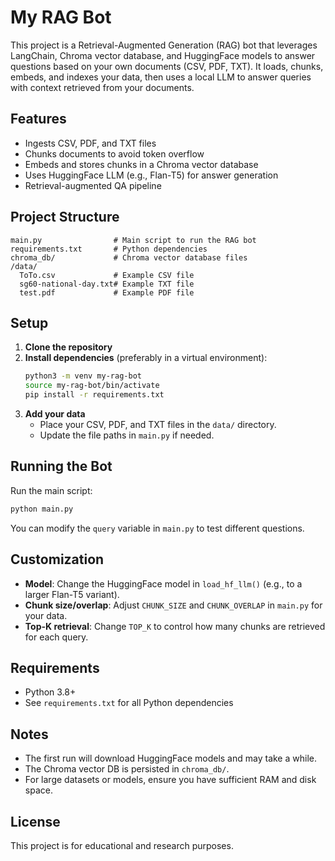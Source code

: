# My RAG Bot

This project is a Retrieval-Augmented Generation (RAG) bot that leverages LangChain, Chroma vector database, and HuggingFace models to answer questions based on your own documents (CSV, PDF, TXT). It loads, chunks, embeds, and indexes your data, then uses a local LLM to answer queries with context retrieved from your documents.

## Features
- Ingests CSV, PDF, and TXT files
- Chunks documents to avoid token overflow
- Embeds and stores chunks in a Chroma vector database
- Uses HuggingFace LLM (e.g., Flan-T5) for answer generation
- Retrieval-augmented QA pipeline

## Project Structure
```
main.py                # Main script to run the RAG bot
requirements.txt       # Python dependencies
chroma_db/             # Chroma vector database files
/data/
  ToTo.csv             # Example CSV file
  sg60-national-day.txt# Example TXT file
  test.pdf             # Example PDF file
```

## Setup
1. **Clone the repository**
2. **Install dependencies** (preferably in a virtual environment):
   ```bash
   python3 -m venv my-rag-bot
   source my-rag-bot/bin/activate
   pip install -r requirements.txt
   ```
3. **Add your data**
   - Place your CSV, PDF, and TXT files in the `data/` directory.
   - Update the file paths in `main.py` if needed.

## Running the Bot
Run the main script:
```bash
python main.py
```

You can modify the `query` variable in `main.py` to test different questions.

## Customization
- **Model**: Change the HuggingFace model in `load_hf_llm()` (e.g., to a larger Flan-T5 variant).
- **Chunk size/overlap**: Adjust `CHUNK_SIZE` and `CHUNK_OVERLAP` in `main.py` for your data.
- **Top-K retrieval**: Change `TOP_K` to control how many chunks are retrieved for each query.

## Requirements
- Python 3.8+
- See `requirements.txt` for all Python dependencies

## Notes
- The first run will download HuggingFace models and may take a while.
- The Chroma vector DB is persisted in `chroma_db/`.
- For large datasets or models, ensure you have sufficient RAM and disk space.

## License
This project is for educational and research purposes.

